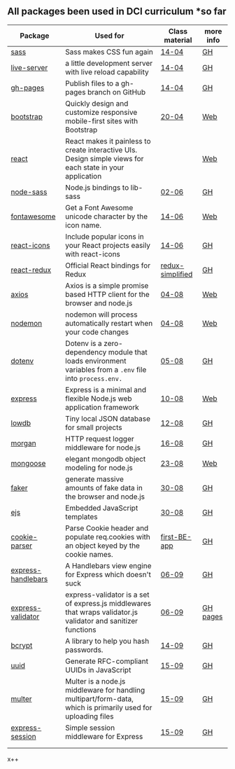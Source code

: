 ## All packages been used in DCI curriculum \*so far

| Package                                                                | Used for                                                                                                       | Class material       | more info                                                      |
| ---------------------------------------------------------------------- | -------------------------------------------------------------------------------------------------------------- | -------------------- | -------------------------------------------------------------- |
| [sass](https://www.npmjs.com/package/sass)                             | Sass makes CSS fun again                                                                                       | [14-04 ]()           | [GH](GHhttps://github.com/sass/dart-sass)                      |
| [live-server](https://www.npmjs.com/package/live-server)               | a little development server with live reload capability                                                        | [14-04 ]()           | [GH](https://github.com/tapio/live-server#readme)              |
| [gh-pages](https://www.npmjs.com/package/gh-pages)                     | Publish files to a gh-pages branch on GitHub                                                                   | [14-04]()            | [GH](https://github.com/tschaub/gh-pages)                      |
| [bootstrap](https://www.npmjs.com/package/bootstrap)                   | Quickly design and customize responsive mobile-first sites with Bootstrap                                      | [20-04]()            | [Web](https://getbootstrap.com/)                               |
| [react](https://www.npmjs.com/package/react)                           | React makes it painless to create interactive UIs. Design simple views for each state in your application      | []()                 | [Web](https://reactjs.org/)                                    |
| [node-sass](https://www.npmjs.com/package/node-sass)                   | Node.js bindings to lib-sass                                                                                   | [02-06]()            | [GH](https://github.com/sass/node-sass)                        |
| [fontawesome](https://www.npmjs.com/package/fontawesome)               | Get a Font Awesome unicode character by the icon name.                                                         | [14-06]()            | [Web](https://fontawesome.com/)                                |
| [react-icons](https://www.npmjs.com/package/react-icons)               | Include popular icons in your React projects easily with react-icons                                           | [14-06]()            | [GH](https://github.com/react-icons/react-icons#readme)        |
| [react-redux](https://www.npmjs.com/package/react-icons)               | Official React bindings for Redux                                                                              | [redux-simplified]() | [GH](https://github.com/reduxjs/react-redux)                   |
| [axios](https://www.npmjs.com/package/axios)                           | Axios is a simple promise based HTTP client for the browser and node.js                                        | [04-08]()            | [Web](https://axios-http.com/)                                 |
| [nodemon](https://www.npmjs.com/package/nodemon)                       | nodemon will process automatically restart when your code changes                                              | [04-08]()            | [Web](https://nodemon.io/)                                     |
| [dotenv](https://www.npmjs.com/package/dotenv)                         | Dotenv is a zero-dependency module that loads environment variables from a `.env` file into `process.env.`     | [05-08]()            | [GH](https://github.com/motdotla/dotenv#readme)                |
| [express](https://www.npmjs.com/package/express)                       | Express is a minimal and flexible Node.js web application framework                                            | [10-08]()            | [Web](http://expressjs.com/)                                   |
| [lowdb](https://www.npmjs.com/package/lowdb)                           | Tiny local JSON database for small projects                                                                    | [12-08]()            | [GH](https://github.com/typicode/lowdb#readme)                 |
| [morgan](https://www.npmjs.com/package/morgan)                         | HTTP request logger middleware for node.js                                                                     | [16-08]()            | [GH](https://github.com/expressjs/morgan#readme)               |
| [mongoose](https://www.npmjs.com/package/mongoose)                     | elegant mongodb object modeling for node.js                                                                    | [23-08]()            | [Web](https://mongoosejs.com/)                                 |
| [faker](https://www.npmjs.com/package/faker)                           | generate massive amounts of fake data in the browser and node.js                                               | [30-08]()            | [GH](https://github.com/Marak/Faker.js#readme)                 |
| [ejs](https://www.npmjs.com/package/ejs)                               | Embedded JavaScript templates                                                                                  | [30-08]()            | [GH](https://github.com/mde/ejs)                               |
| [cookie-parser](https://www.npmjs.com/package/cookie-parser)           | Parse Cookie header and populate req.cookies with an object keyed by the cookie names.                         | [first-BE-app]()     | [GH](https://github.com/expressjs/cookie-parser#readme)        |
| [express-handlebars](https://www.npmjs.com/package/express-handlebars) | A Handlebars view engine for Express which doesn't suck                                                        | [06-09]()            | [GH](https://github.com/express-handlebars/express-handlebars) |
| [express-validator](https://www.npmjs.com/package/express-validator)   | express-validator is a set of express.js middlewares that wraps validator.js validator and sanitizer functions | [06-09]()            | [GH pages](https://express-validator.github.io/docs/)          |
| [bcrypt](https://www.npmjs.com/package/bcrypt)                         | A library to help you hash passwords.                                                                          | [14-09]()            | [GH](https://github.com/kelektiv/node.bcrypt.js#readme)        |
| [uuid](https://www.npmjs.com/package/uuid)                             | Generate RFC-compliant UUIDs in JavaScript                                                                     | [15-09]()            | [GH](https://github.com/uuidjs/uuid#readme)                    |
| [multer](https://www.npmjs.com/package/multer)                         | Multer is a node.js middleware for handling multipart/form-data, which is primarily used for uploading files   | [15-09]()            | [GH](https://github.com/expressjs/multer#readme)               |
| [express-session](https://www.npmjs.com/package/express-session)       | Simple session middleware for Express                                                                          | [15-09]()            | [GH](https://github.com/expressjs/session#readme)              |
| []()                                                                   |                                                                                                                | []()                 | []()                                                           |
| []()                                                                   |                                                                                                                | []()                 | []()                                                           |

x++
